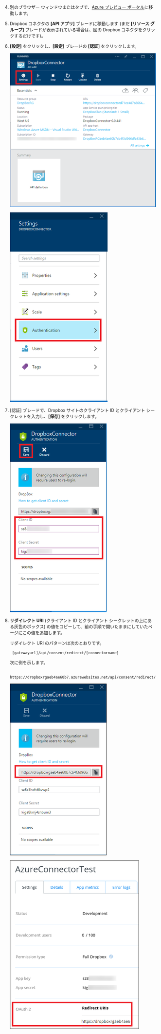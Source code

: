 4. 別のブラウザー ウィンドウまたはタブで、[Azure プレビュー ポータル](https://portal.azure.com)に移動します。

3. Dropbox コネクタの **[API アプリ]** ブレードに移動します (まだ **[リソース グループ]** ブレードが表示されている場合は、図の Dropbox コネクタをクリックするだけです)。

4. **[設定]** をクリックし、**[設定]** ブレードの **[認証]** をクリックします。

	![[設定] のクリック](./media/app-service-api-exchange-dropbox-settings/clicksettings.png)

	![[認証] のクリック](./media/app-service-api-exchange-dropbox-settings/clickauth.png)

5. [認証] ブレードで、Dropbox サイトのクライアント ID とクライアント シークレットを入力し、**[保存]** をクリックします。

	![設定の入力と [保存] のクリック](./media/app-service-api-exchange-dropbox-settings/authblade.png)

3. **リダイレクト URI** (クライアント ID とクライアント シークレットの上にある灰色のボックス) の値をコピーして、前の手順で開いたままにしていたページにこの値を追加します。

	リダイレクト URI のパターンは次のとおりです。

		[gatewayurl]/api/consent/redirect/[connectorname]

	次に例を示します。

		https://dropboxrgaeb4ae60b7.azurewebsites.net/api/consent/redirect/DropboxConnector

	![リダイレクト URI の取得](./media/app-service-api-exchange-dropbox-settings/redirecturi.png)

	![Dropbox アプリの作成](./media/app-service-api-exchange-dropbox-settings/dbappsettings2.png)

<!---HONumber=July15_HO4-->